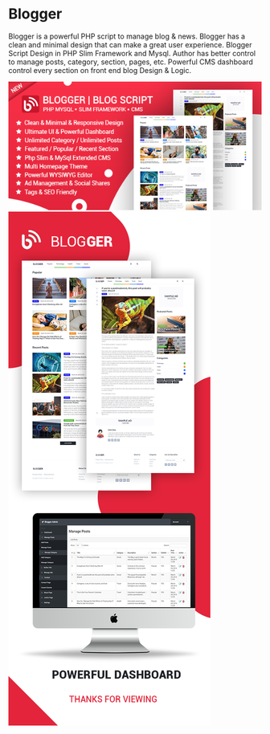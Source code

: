 # Blogger

Blogger is a powerful PHP script to manage blog &amp; news. Blogger has a clean and minimal design that can make a great user experience. Blogger Script Design in PHP Slim Framework and Mysql. Author has better control to manage posts, category, section, pages, etc. Powerful CMS dashboard control every section on front end blog Design &amp; Logic.


<img src="thumb4.png" />

<img src="prmo.png" />
